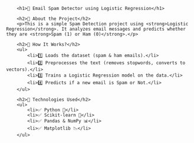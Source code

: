         <h1>📧 Email Spam Detector using Logistic Regression</h1>

        <h2>🔹 About the Project</h2>
        <p>This is a simple Spam Detection project using <strong>Logistic Regression</strong>. It analyzes email messages and predicts whether they are <strong>Spam (1) or Ham (0)</strong>.</p>

        <h2>🔹 How It Works?</h2>
        <ul>
            <li>1️⃣ Loads the dataset (spam & ham emails).</li>
            <li>2️⃣ Preprocesses the text (removes stopwords, converts to vectors).</li>
            <li>3️⃣ Trains a Logistic Regression model on the data.</li>
            <li>4️⃣ Predicts if a new email is Spam or Not.</li>
        </ul>

        <h2>🔹 Technologies Used</h2>
        <ul>
            <li>✅ Python 🐍</li>
            <li>✅ Scikit-learn 🤖</li>
            <li>✅ Pandas & NumPy 📊</li>
            <li>✅ Matplotlib 📉</li>
        </ul>
